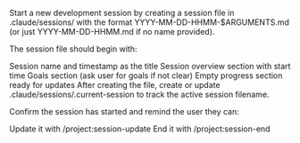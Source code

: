 Start a new development session by creating a session file in .claude/sessions/ with the format YYYY-MM-DD-HHMM-$ARGUMENTS.md (or just YYYY-MM-DD-HHMM.md if no name provided).

The session file should begin with:

Session name and timestamp as the title
Session overview section with start time
Goals section (ask user for goals if not clear)
Empty progress section ready for updates
After creating the file, create or update .claude/sessions/.current-session to track the active session filename.

Confirm the session has started and remind the user they can:

Update it with /project:session-update
End it with /project:session-end

